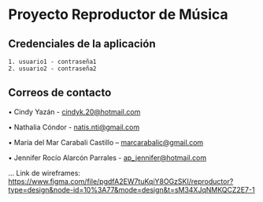 # Proyecto Reproductor de Música

## Credenciales de la aplicación

    1. usuario1 - contraseña1
    2. usuario2 - contraseña2

## Correos de contacto

•	Cindy Yazán - cindyk.20@hotmail.com

•	Nathalia Cóndor - natis.nti@gmail.com

•	María del Mar Carabali Castillo – marcarabalic@gmail.com

•	Jennifer Rocío Alarcón Parrales - ap_jennifer@hotmail.com 

... Link de wireframes: https://www.figma.com/file/pgdfA2EW7tuKqiY8OGzSKI/reproductor?type=design&node-id=10%3A77&mode=design&t=sM34XJqNMKQCZ2E7-1